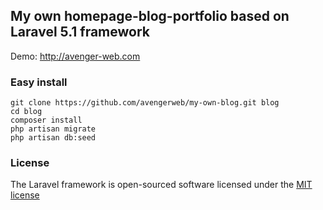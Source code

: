 ## My own homepage-blog-portfolio based on Laravel 5.1 framework

Demo: http://avenger-web.com

### Easy install
```
git clone https://github.com/avengerweb/my-own-blog.git blog
cd blog
composer install
php artisan migrate
php artisan db:seed
```
### License

The Laravel framework is open-sourced software licensed under the [MIT license](http://opensource.org/licenses/MIT)
